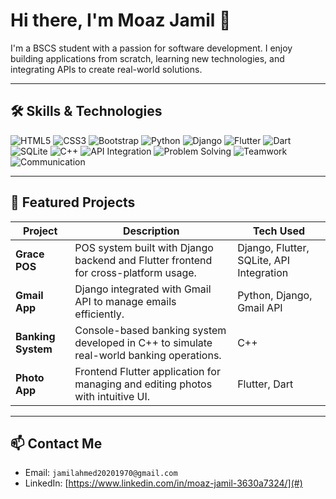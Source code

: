 # Hi there, I'm Moaz Jamil 👋

I'm a BSCS student with a passion for software development. I enjoy building applications from scratch, learning new technologies, and integrating APIs to create real-world solutions.

---

## 🛠️ Skills & Technologies
![HTML5](https://img.shields.io/badge/HTML5-E34F26?style=for-the-badge&logo=html5&logoColor=white)
![CSS3](https://img.shields.io/badge/CSS3-1572B6?style=for-the-badge&logo=css3&logoColor=white)
![Bootstrap](https://img.shields.io/badge/Bootstrap-563D7C?style=for-the-badge&logo=bootstrap&logoColor=white)
![Python](https://img.shields.io/badge/Python-3776AB?style=for-the-badge&logo=python&logoColor=white)
![Django](https://img.shields.io/badge/Django-092E20?style=for-the-badge&logo=django&logoColor=white)
![Flutter](https://img.shields.io/badge/Flutter-02569B?style=for-the-badge&logo=flutter&logoColor=white)
![Dart](https://img.shields.io/badge/Dart-0175C2?style=for-the-badge&logo=dart&logoColor=white)
![SQLite](https://img.shields.io/badge/SQLite-003B57?style=for-the-badge&logo=sqlite&logoColor=white)
![C++](https://img.shields.io/badge/C++-00599C?style=for-the-badge&logo=c%2B%2B&logoColor=white)
![API Integration](https://img.shields.io/badge/API-Integration-green?style=for-the-badge)
![Problem Solving](https://img.shields.io/badge/Problem%20Solving-00A86B?style=for-the-badge)
![Teamwork](https://img.shields.io/badge/Teamwork-FFB400?style=for-the-badge)
![Communication](https://img.shields.io/badge/Communication-0078D7?style=for-the-badge)

---

## 🌟 Featured Projects

| Project | Description | Tech Used |
|--------|-------------|-----------|
| **Grace POS** | POS system built with Django backend and Flutter frontend for cross-platform usage. | Django, Flutter, SQLite, API Integration |
| **Gmail App** | Django integrated with Gmail API to manage emails efficiently. | Python, Django, Gmail API |
| **Banking System** | Console-based banking system developed in C++ to simulate real-world banking operations. | C++ |
| **Photo App** | Frontend Flutter application for managing and editing photos with intuitive UI. | Flutter, Dart |

---

## 📫 Contact Me

- Email: `jamilahmed20201970@gmail.com`  
- LinkedIn: [https://www.linkedin.com/in/moaz-jamil-3630a7324/](#)  

